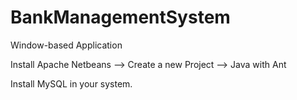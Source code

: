 # BankManagementSystem
Window-based Application


Install Apache Netbeans --> Create a new Project
--> Java with Ant

Install MySQL in your system.
